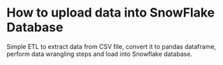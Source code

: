 # How to upload data into SnowFlake Database
Simple ETL to extract data from CSV file, convert it to pandas dataframe, perform data wrangling steps and load into Snowflake database.
